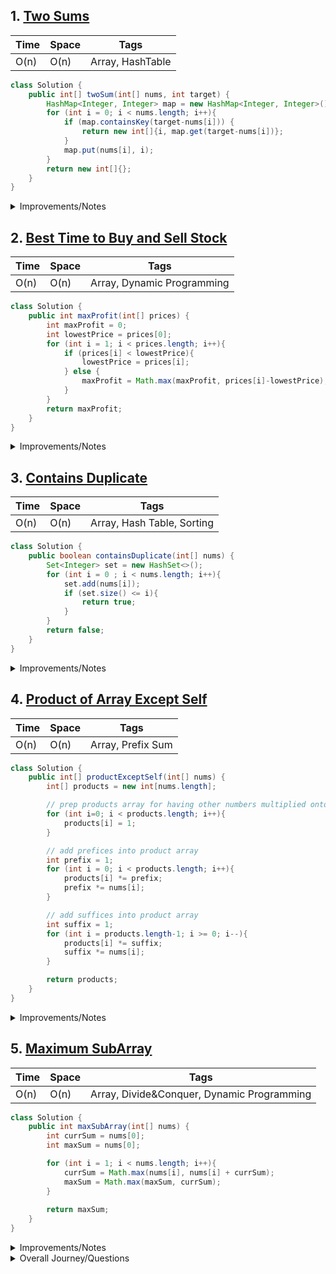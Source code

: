 ## 1. [Two Sums](https://leetcode.com/problems/two-sum/)

| Time    | Space    | Tags           |
|-------- | -------- | -------------- |
| O(n) | O(n) | Array, HashTable |

```java
class Solution {
    public int[] twoSum(int[] nums, int target) {
        HashMap<Integer, Integer> map = new HashMap<Integer, Integer>();
        for (int i = 0; i < nums.length; i++){
            if (map.containsKey(target-nums[i])) {
                return new int[]{i, map.get(target-nums[i])};
            }
            map.put(nums[i], i);
        }
        return new int[]{};
    }
}
```

<details>
<summary>Improvements/Notes</summary>
<br>
- could be helpful to sort the input array first and then find the indices. this would work if we had a lot of different targets but the same input array everytime.
- could use brute force if memory is a problem (not necessarily iterating through the array twice, but maybe using the contains method). 
- this is pretty hard to understand just from the code. could add descriptive comments or code ?
    
</details>

## 2. [Best Time to Buy and Sell Stock](https://leetcode.com/problems/best-time-to-buy-and-sell-stock/)
| Time    | Space    | Tags           |
|-------- | -------- | -------------- |
| O(n) | O(n) | Array, Dynamic Programming |

```java
class Solution {
    public int maxProfit(int[] prices) {
        int maxProfit = 0;
        int lowestPrice = prices[0];
        for (int i = 1; i < prices.length; i++){
            if (prices[i] < lowestPrice){
                lowestPrice = prices[i];
            } else {
                maxProfit = Math.max(maxProfit, prices[i]-lowestPrice);
            }
        }
        return maxProfit;
    }
}
```

<details>
<summary>Improvements/Notes</summary>
<br>
Background 
    - you need to find the lowest number and the highest number in the array such that the lowest number is to the left of the highest number.
    - this is a specific target, you don't need to iterate through the array twice
    - you iterate left to right in the array, starting from the second element (assuming your first element is the lowest)
    - if your new element is smaller than the lowest, replace it
    - otherwise check if your new maxprofit is bigger than your odl max profit and replace if necessary. 

Improvements
- edge cases maybe? look up how to improve this?
- why is this dynamic programming? we didn't really brute force every solution did we?
</details>


## 3. [Contains Duplicate](https://leetcode.com/problems/contains-duplicate/)
| Time    | Space    | Tags           |
|-------- | -------- | -------------- |
| O(n) | O(n) | Array, Hash Table, Sorting |

```java
class Solution {
    public boolean containsDuplicate(int[] nums) {
        Set<Integer> set = new HashSet<>();
        for (int i = 0 ; i < nums.length; i++){
            set.add(nums[i]);
            if (set.size() <= i){
                return true;
            }
        }
        return false;
    }
}
```

<details>
<summary>Improvements/Notes</summary>
<br>
Improvements
- you can sort the array first if your solution requires less memory
- you can use a hashtable if you need to keep track of exactly how many occurrences came up
- brute force, not exactly sure why youd' need this. maybe if time complexity wasn't a big deal, space complexity was a big deal and you needed easily understandable code. 
</details>

## 4. [Product of Array Except Self](https://leetcode.com/problems/product-of-array-except-self/)
| Time    | Space    | Tags           |
|-------- | -------- | -------------- |
| O(n) | O(n) | Array, Prefix Sum |
```java
class Solution {
    public int[] productExceptSelf(int[] nums) {
        int[] products = new int[nums.length];

        // prep products array for having other numbers multiplied onto it
        for (int i=0; i < products.length; i++){
            products[i] = 1;
        }

        // add prefices into product array
        int prefix = 1;       
        for (int i = 0; i < products.length; i++){
            products[i] *= prefix;
            prefix *= nums[i];
        }

        // add suffices into product array
        int suffix = 1;
        for (int i = products.length-1; i >= 0; i--){
            products[i] *= suffix;
            suffix *= nums[i];
        } 

        return products;
    }
}
```
<details>
<summary>Improvements/Notes</summary>
<br>
Improvements
    - the separate initialization of the prefix and suffix makes the code run slower, but it makes the code more readable so i left it in. 
    - if you want easier to understand code and don't have problems with space complexity, you could have 2 arrays - one for prefix, one for suffix. 
    - if you could remove the zero from your input set, you could likely just find the product once and then divide by each nums[i] - this would make the runtime O(2n) instead of O(3n)
</details>

## 5. [Maximum SubArray](https://leetcode.com/problems/maximum-subarray/)
| Time    | Space    | Tags           |
|-------- | -------- | -------------- |
| O(n) | O(n) | Array, Divide&Conquer, Dynamic Programming |
```java
class Solution {
    public int maxSubArray(int[] nums) {
        int currSum = nums[0];
        int maxSum = nums[0];

        for (int i = 1; i < nums.length; i++){
            currSum = Math.max(nums[i], nums[i] + currSum);
            maxSum = Math.max(maxSum, currSum);
        }
        
        return maxSum;
    }
}
```
<details>
<summary>Improvements/Notes</summary>
<br>
Improvements
    - need to watch video on this
    - what would you do if they needed you to actually return the array? hashmap? between each sum and the array it's made up of.
</details>

<details>
<summary>Overall Journey/Questions</summary>
<br>
    04/28
    - writing this at paris baguette, after doing leetcode for 30 min, feeling exhausted from realizing how much there is I don't know, and realizing I definitely could benefit from not napping every time this happens. (it takes so long to nap and then disengage and re engage with this when i'm feeling better. I'd rather push the tiredness away directly right now)
- how do i know i'll be able to identify questions like this? and identify when to use this solution? i haven't really come across a repeat solution yet. 
- right now, i'm not afraid of doing too much, like having to do 500 leetcode problems instead of 75 - but eventually I'll start becoming afraid of this. Because it'll seem like there's no end. I think I kind of have to commit to doing both: continuing pursuing the path I chose (like doing a list of 75 problems), and entertaining these opportunities to see if i could be learning this faster (like dedicating additional time to watch videos on the patterns behind these problems). And I still promised myself I'd take a mock interview by the time I'm done with those 75 problems. I don't want to delay getting those problems done because I'm watching tangential videos. I should set a hard deadline for getting through these interviews. 
    - it's taking me approximately 30 min / problem right now (just to categorize, try out a solution, and go back understand how to implement the correct solution. not very able to find patterns within these 30 min). i can handle probably 5 per day if I'm diligent, I'm accomplishing maybe 2-3 on a a daily basis though. If I do 5 per day, it should take 2 weeks. I will aim for booking an interview the week of May 13-17.
    - that being said, I found these videos / articles I want to watch / read to understand more about the patterns before I take the mock interview but maybe not before I'm done with these problems. maybe I can understand patterns for one day after each leet code category. (or perhaps before would also work).

    Array
     - dp intro: https://www.google.com/search?sca_esv=1d62dda5da21c497&sca_upv=1&sxsrf=ACQVn0_Tp_RrN9n6IveIB4RNM0qIVXkyXg:1714331329032&q=best+introduction+to+dynamic+programming&tbm=vid&source=lnms&prmd=vsibnmt&sa=X&ved=2ahUKEwj_sZPvzeWFAxXMODQIHXoCDHQQ0pQJegQICxAB&biw=1440&bih=813&dpr=1#fpstate=ive&vld=cid:baadfd58,vid:Clp5c7HvLqs,st:0
     - patterns: https://hackernoon.com/14-patterns-to-ace-any-coding-interview-question-c5bb3357f6ed
     - really long course on patterns (?) https://www.educative.io/courses/grokking-coding-interview-patterns-java
</details>


